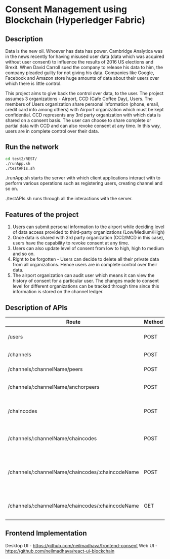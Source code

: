 # Consent Management using Blockchain (Hyperledger Fabric)

## Description
Data is the new oil. Whoever has data has power. Cambridge Analytica was in the news recently for having misused user data (data which was acquired without user consent) to influence the results of 2016 US elections and Brexit. When David Carroll sued the company to release his data to him, the company pleaded guilty for not giving his data. Companies like Google, Facebook and Amazon store huge amounts of data about their users over which there is little control. 

This project aims to give back the control over data, to the user. The project assumes 3 organizations - Airport, CCD (Cafe Coffee Day), Users. The members of Users organization share personal information (phone, email, credit card info among others) with Airport organization which must be kept confidential. CCD represents any 3rd party organization with which data is shared on a consent basis. The user can choose to share complete or partial data with CCD and can also revoke consent at any time. In this way, users are in complete control over their data.

## Run the network

```bash
cd test2/REST/
./runApp.sh
./testAPIs.sh
```

./runApp.sh starts the server with which client applications interact with to perform various operations such as registering users, creating channel and so on.

./testAPIs.sh runs through all the interactions with the server.

## Features of the project

1. Users can submit personal information to the airport while deciding level of data access provided to third-party organizations (Low/Medium/High)
2. Once data is shared with 3rd party organization (CCD/MCD in this case), users have the capability to revoke consent at any time.
3. Users can also update level of consent from low to high, high to medium and so on.
4. Right to be forgotten - Users can decide to delete all their private data from all organizations. Hence users are in complete control over their data.
5. The airport organization can audit user which means it can view the history of consent for a particular user. The changes made to consent level for different organizations can be tracked through time since this information is stored on the channel ledger.


## Description of APIs

Route | Method| Description
-------|-------|-----------|
/users | POST | Register and enroll user|
/channels | POST | Create Channel
/channels/:channelName/peers | POST | Join Channel
/channels/:channelName/anchorpeers | POST | Update Anchor Peers
/chaincodes | POST | Install chaincode on target peers
/channels/:channelName/chaincodes | POST | Instantiate chaincode on target peers
/channels/:channelName/chaincodes/:chaincodeName | POST | Invoke transaction on chaincode on target peers
/channels/:channelName/chaincodes/:chaincodeName | GET | Query on chaincode on target peers

## Frontend Implementation

Desktop UI - https://github.com/neilmadhava/frontend-consent
Web UI - https://github.com/neilmadhava/react-ui-blockchain